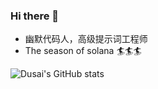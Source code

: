 ### Hi there 👋

<!--
**w4iting4/w4iting4** is a ✨ _special_ ✨ repository because its `README.md` (this file) appears on your GitHub profile.

Here are some ideas to get you started:

- 🔭 I’m currently working on ...
- 🌱 I’m currently learning ...
- 👯 I’m looking to collaborate on ...
- 🤔 I’m looking for help with ...
- 💬 Ask me about ...
- 📫 How to reach me: ...
- 😄 Pronouns: ...
- ⚡ Fun fact: ...
-->
- 幽默代码人，高级提示词工程师
- The season of solana 🏄🏄🏄
  
![Dusai's GitHub stats](https://github-readme-stats.vercel.app/api?username=w4iting4)
